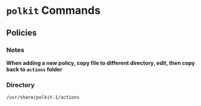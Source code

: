 # `polkit` Commands

## Policies

### Notes
**When adding a new policy, copy file to different directory, edit, then copy back to `actions` folder**

### Directory
```bash
/usr/share/polkit-1/actions
```

